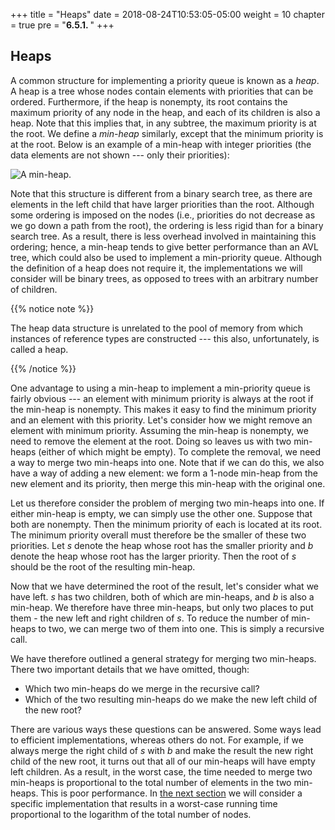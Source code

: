 +++
title = "Heaps"
date = 2018-08-24T10:53:05-05:00
weight = 10
chapter = true
pre = "<b>6.5.1. </b>"
+++

## Heaps

A common structure for implementing a priority queue is known as a
*heap*. A heap is a tree whose nodes contain elements with priorities
that can be ordered. Furthermore, if the heap is nonempty, its root
contains the maximum priority of any node in the heap, and each of its
children is also a heap. Note that this implies that, in any subtree,
the maximum priority is at the root. We define a *min-heap* similarly,
except that the minimum priority is at the root. Below is an example of
a min-heap with integer priorities (the data elements are not shown ---
only their priorities):

![A min-heap.](heap.jpg)

Note that this structure is different from a binary search tree, as
there are elements in the left child that have larger priorities than
the root. Although some ordering is imposed on the nodes (i.e.,
priorities do not decrease as we go down a path from the root), the
ordering is less rigid than for a binary search tree. As a result, there
is less overhead involved in maintaining this ordering; hence, a
min-heap tends to give better performance than an AVL tree, which could
also be used to implement a min-priority queue. Although the definition
of a heap does not require it, the implementations we will consider will
be binary trees, as opposed to trees with an arbitrary number of
children. 

{{% notice note %}}

The heap data structure is
unrelated to the pool of memory from which instances of reference types
are constructed --- this also, unfortunately, is called a heap.

{{% /notice %}}

One advantage to using a min-heap to implement a min-priority queue is
fairly obvious --- an element with minimum priority is always at the root
if the min-heap is nonempty. This makes it easy to find the minimum
priority and an element with this priority. Let's consider how we might
remove an element with minimum priority. Assuming the min-heap is
nonempty, we need to remove the element at the root. Doing so leaves us
with two min-heaps (either of which might be empty). To complete the
removal, we need a way to merge two min-heaps into one. Note that if we
can do this, we also have a way of adding a new element: we form a
1-node min-heap from the new element and its priority, then merge this
min-heap with the original one.

Let us therefore consider the problem of merging two min-heaps into one.
If either min-heap is empty, we can simply use the other one. Suppose
that both are nonempty. Then the minimum priority of each is located at
its root. The minimum priority overall must therefore be the smaller of
these two priorities. Let *s* denote the heap whose root has the smaller
priority and *b* denote the heap whose root has the larger priority.
Then the root of *s* should be the root of the resulting min-heap.

Now that we have determined the root of the result, let's consider what
we have left. *s* has two children, both of which are min-heaps, and *b*
is also a min-heap. We therefore have three min-heaps, but only two
places to put them - the new left and right children of *s*. To reduce
the number of min-heaps to two, we can merge two of them into one. This
is simply a recursive call.

We have therefore outlined a general strategy for merging two min-heaps.
There two important details that we have omitted, though:

  - Which two min-heaps do we merge in the recursive call?
  - Which of the two resulting min-heaps do we make the new left child
    of the new root?

There are various ways these questions can be answered. Some ways lead
to efficient implementations, whereas others do not. For example, if we
always merge the right child of *s* with *b* and make the result the new
right child of the new root, it turns out that all of our min-heaps will have
empty left children. As a result, in the worst case, the time needed to
merge two min-heaps is proportional to the total number of elements in
the two min-heaps. This is poor performance. In [the next
section](/trees/priority-queues/leftist-heaps) we will
consider a specific implementation that results in a worst-case running
time proportional to the logarithm of the total number of nodes.